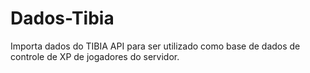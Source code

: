 # Dados-Tibia


Importa dados do TIBIA API para ser utilizado como base de dados de controle de XP de jogadores do servidor.
